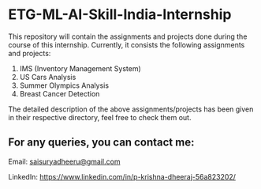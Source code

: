 # ETG-ML-AI-Skill-India-Internship
This repository will contain the assignments and projects done during the course of this internship. Currently, it consists the following assignments and projects:

1. IMS (Inventory Management System)
2. US Cars Analysis
3. Summer Olympics Analysis
4. Breast Cancer Detection

The detailed description of the above assignments/projects has been given in their respective directory, feel free to check them out.


## For any queries, you can contact me:

Email: <saisuryadheeru@gmail.com>

LinkedIn: https://www.linkedin.com/in/p-krishna-dheeraj-56a823202/
